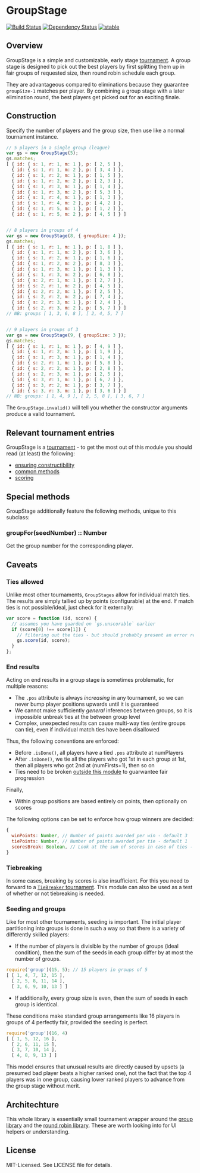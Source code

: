 # GroupStage
[![Build Status](https://secure.travis-ci.org/clux/groupstage.png)](http://travis-ci.org/clux/groupstage)
[![Dependency Status](https://david-dm.org/clux/groupstage.png)](https://david-dm.org/clux/groupstage)
[![stable](http://hughsk.github.io/stability-badges/dist/stable.svg)](http://nodejs.org/api/documentation.html#documentation_stability_index)

## Overview
GroupStage is a simple and customizable, early stage [tournament](https://npmjs.org/package/tournament). A group stage is designed to pick out the best players by first splitting them up in fair groups of requested size, then round robin schedule each group.

They are advantageous compared to eliminations because they guarantee `groupSize-1` matches per player. By combining a group stage with a later elimination round, the best players get picked out for an exciting finale.

## Construction
Specify the number of players and the group size, then use like a normal tournament instance.

```js
// 5 players in a single group (league)
var gs = new GroupStage(5);
gs.matches;
[ { id: { s: 1, r: 1, m: 1 }, p: [ 2, 5 ] },
  { id: { s: 1, r: 1, m: 2 }, p: [ 3, 4 ] },
  { id: { s: 1, r: 2, m: 1 }, p: [ 1, 5 ] },
  { id: { s: 1, r: 2, m: 2 }, p: [ 2, 3 ] },
  { id: { s: 1, r: 3, m: 1 }, p: [ 1, 4 ] },
  { id: { s: 1, r: 3, m: 2 }, p: [ 5, 3 ] },
  { id: { s: 1, r: 4, m: 1 }, p: [ 1, 3 ] },
  { id: { s: 1, r: 4, m: 2 }, p: [ 4, 2 ] },
  { id: { s: 1, r: 5, m: 1 }, p: [ 1, 2 ] },
  { id: { s: 1, r: 5, m: 2 }, p: [ 4, 5 ] } ]


// 8 players in groups of 4
var gs = new GroupStage(8, { groupSize: 4 });
gs.matches;
[ { id: { s: 1, r: 1, m: 1 }, p: [ 1, 8 ] },
  { id: { s: 1, r: 1, m: 2 }, p: [ 3, 6 ] },
  { id: { s: 1, r: 2, m: 1 }, p: [ 1, 6 ] },
  { id: { s: 1, r: 2, m: 2 }, p: [ 8, 3 ] },
  { id: { s: 1, r: 3, m: 1 }, p: [ 1, 3 ] },
  { id: { s: 1, r: 3, m: 2 }, p: [ 6, 8 ] },
  { id: { s: 2, r: 1, m: 1 }, p: [ 2, 7 ] },
  { id: { s: 2, r: 1, m: 2 }, p: [ 4, 5 ] },
  { id: { s: 2, r: 2, m: 1 }, p: [ 2, 5 ] },
  { id: { s: 2, r: 2, m: 2 }, p: [ 7, 4 ] },
  { id: { s: 2, r: 3, m: 1 }, p: [ 2, 4 ] },
  { id: { s: 2, r: 3, m: 2 }, p: [ 5, 7 ] } ]
// NB: groups [ 1, 3, 6, 8 ], [ 2, 4, 5, 7 ]


// 9 players in groups of 3
var gs = new GroupStage(9, { groupSize: 3 });
gs.matches;
[ { id: { s: 1, r: 1, m: 1 }, p: [ 4, 9 ] },
  { id: { s: 1, r: 2, m: 1 }, p: [ 1, 9 ] },
  { id: { s: 1, r: 3, m: 1 }, p: [ 1, 4 ] },
  { id: { s: 2, r: 1, m: 1 }, p: [ 5, 8 ] },
  { id: { s: 2, r: 2, m: 1 }, p: [ 2, 8 ] },
  { id: { s: 2, r: 3, m: 1 }, p: [ 2, 5 ] },
  { id: { s: 3, r: 1, m: 1 }, p: [ 6, 7 ] },
  { id: { s: 3, r: 2, m: 1 }, p: [ 3, 7 ] },
  { id: { s: 3, r: 3, m: 1 }, p: [ 3, 6 ] } ]
// NB: groups: [ 1, 4, 9 ], [ 2, 5, 8 ], [ 3, 6, 7 ]
```

The `GroupStage.invalid()` will tell you whether the constructor arguments produce a valid tournament.

## Relevant tournament entries
GroupStage is a [tournament](https://npmjs.org/package/tournament) - to get the most out of this module you should read (at least) the following:

- [ensuring constructibility](https://github.com/clux/tournament/blob/master/doc/base.md#ensuring-constructibility)
- [common methods](https://github.com/clux/tournament/blob/master/doc/base.md#common-methods)
- [scoring](https://github.com/clux/tournament/blob/master/doc/base.md#ensuring-scorability--consistency)

## Special methods
GroupStage additionally feature the following methods, unique to this subclass:

### groupFor(seedNumber) :: Number
Get the group number for the corresponding player.

## Caveats
### Ties allowed
Unlike most other tournaments, `GroupStages` allow for individual match ties. The results are simply tallied up by points (configurable) at the end. If match ties is not possible/ideal, just check for it externally:

```js
var score = function (id, score) {
  // assumes you have guarded on `gs.unscorable` earlier
  if (score[0] !== score[1]) {
    // filtering out the ties - but should probably present an error reason
    gs.score(id, score);
  }
};
```

### End results
Acting on end results in a group stage is sometimes problematic, for multiple reasons:

- The `.pos` attribute is always *increasing* in any tournament, so we can never bump player positions upwards until it is guaranteed
- We cannot make sufficiently *general* inferences between groups, so it is impossible unbreak ties at the between group level
- Complex, unexpected results can cause multi-way ties (entire groups can tie), even if individual match ties have been disallowed

Thus, the following conventions are enforced:

- Before `.isDone()`, all players have a tied `.pos` attribute at numPlayers
- After `.isDone()`, we tie all the players who got 1st in each group at 1st, then all players who got 2nd at (numFirsts+1), then so on
- Ties need to be broken [outside this module](https://npmjs.org/package/tiebreaker) to guarwantee fair progression

Finally,

- Within group positions are based entirely on points, then optionally on scores

The following options can be set to enforce how group winners are decided:

```js
{
  winPoints: Number, // Number of points awarded per win - default 3
  tiePoints: Number, // Number of points awarded per tie - default 1
  scoresBreak: Boolean, // Look at the sum of scores in case of ties - default false
}
```

### Tiebreaking
In some cases, breaking by scores is also insufficient. For this you need to forward to a [`TieBreaker` tournament](https://npmjs.org/package/tiebreaker). This module can also be used as a test of whether or not tiebreaking is needed.

### Seeding and groups
Like for most other tournaments, seeding is important. The initial player partitioning into groups is done in such a way so that there is a variety of differently skilled players:

 - If the number of players is divisible by the number of groups (ideal condition), then the sum of the seeds in each group differ by at most the number of groups.

```js
require('group')(15, 5); // 15 players in groups of 5
[ [ 1, 4, 7, 12, 15 ],
  [ 2, 5, 8, 11, 14 ],
  [ 3, 6, 9, 10, 13 ] ]
```

 - If additionally, every group size is even, then the sum of seeds in each group is identical.

These conditions make standard group arrangements like 16 players in groups of 4 perfectly fair, provided the seeding is perfect.

```js
require('group')(16, 4)
[ [ 1, 5, 12, 16 ],
  [ 2, 6, 11, 15 ],
  [ 3, 7, 10, 14 ],
  [ 4, 8, 9, 13 ] ]
```

This model ensures that unusual results are directly caused by upsets (a presumed bad player beats a higher ranked one), not the fact that the top 4 players was in one group, causing lower ranked players to advance from the group stage without merit.

## Architechture
This whole library is essentially small tournament wrapper around the [group library](https://github.com/clux/group) and the [round robin library](https://github.com/clux/roundrobin). These are worth looking into for UI helpers or understanding.

## License
MIT-Licensed. See LICENSE file for details.

